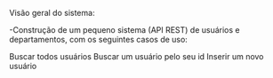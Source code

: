 Visão geral do sistema:


-Construção de um pequeno sistema (API REST) de usuários e departamentos, com os seguintes casos de uso:

Buscar todos usuários
Buscar um usuário pelo seu id
Inserir um novo usuário

